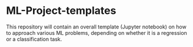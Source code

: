 # ML-Project-templates

This repository will contain an overall template (Jupyter notebook) on how to approach various ML problems, depending on whether it is a regression or a classification task.
